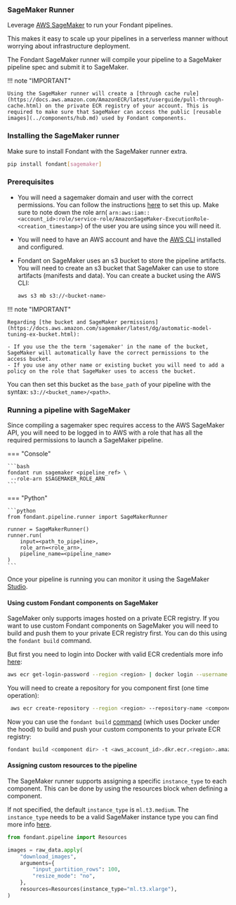 ### SageMaker Runner

Leverage [AWS SageMaker](https://aws.amazon.com/sagemaker/) to run your Fondant pipelines.

This makes it easy to scale up your pipelines in a serverless manner without worrying about infrastructure
deployment.

The Fondant SageMaker runner will compile your pipeline to a SageMaker pipeline spec and submit it to SageMaker.


!!! note "IMPORTANT"

    Using the SageMaker runner will create a [through cache rule](https://docs.aws.amazon.com/AmazonECR/latest/userguide/pull-through-cache.html) on the private ECR registry of your account. This is required to make sure that SageMaker can access the public [reusable images](../components/hub.md) used by Fondant components.

### Installing the SageMaker runner

Make sure to install Fondant with the SageMaker runner extra.

```bash
pip install fondant[sagemaker]
```

### Prerequisites
- You will need a sagemaker domain and user with the correct permissions. You can follow the instructions [here](https://docs.aws.amazon.com/sagemaker/latest/dg/onboard-quick-start.html) to set this up. Make sure to note down the role arn( `arn:aws:iam::<account_id>:role/service-role/AmazonSageMaker-ExecutionRole-<creation_timestamp>`) of the user you are using since you will need it.
- You will need to have an AWS account and have the [AWS CLI](https://docs.aws.amazon.com/cli/latest/userguide/cli-chap-getting-started.html) installed and configured.
- Fondant on SageMaker uses an s3 bucket to store the pipeline artifacts. You will need to create an s3 bucket that SageMaker can use to store artifacts (manifests and data). You can create a bucket using the AWS CLI:

    ```bash
    aws s3 mb s3://<bucket-name>
    ```
!!! note "IMPORTANT"

    Regarding [the bucket and SageMaker permissions](https://docs.aws.amazon.com/sagemaker/latest/dg/automatic-model-tuning-ex-bucket.html):

    - If you use the the term 'sagemaker' in the name of the bucket, SageMaker will automatically have the correct permissions to the access bucket.
    - If you use any other name or existing bucket you will need to add a policy on the role that SageMaker uses to access the bucket. 


You can then set this bucket as the `base_path` of your pipeline with the syntax: `s3://<bucket_name>/<path>`.

### Running a pipeline with SageMaker


Since compiling a sagemaker spec requires access to the AWS SageMaker API, you will need to be logged in to 
AWS with a role that has all the required permissions to launch a SageMaker pipeline. 


=== "Console"
    
    ```bash 
    fondant run sagemaker <pipeline_ref> \
     --role-arn $SAGEMAKER_ROLE_ARN 
    ```
    

=== "Python"
    
    ```python
    from fondant.pipeline.runner import SageMakerRunner
    
    runner = SageMakerRunner()
    runner.run(
        input=<path_to_pipeline>,
        role_arn=<role_arn>,
        pipeline_name=<pipeline_name>
    )
    ```


Once your pipeline is running you can monitor it using the SageMaker [Studio](https://aws.amazon.com/sagemaker/studio/).



#### Using custom Fondant components on SageMaker

SageMaker only supports images hosted on a private ECR registry. If you want to use custom Fondant components on SageMaker you will need to build and push them to your private ECR registry first. You can do this using the `fondant build` command.

But first you need to login into Docker with valid ECR credentials more info [here](https://docs.aws.amazon.com/AmazonECR/latest/userguide/docker-push-ecr-image.html):
```bash
aws ecr get-login-password --region <region> | docker login --username AWS --password-stdin <aws_account_id>.dkr.ecr.<region>.amazonaws.com
```

You will need to create a repository for you component first (one time operation):
```bash
 aws ecr create-repository --region <region> --repository-name <component_name>
```

Now you can use the `fondant build` [command](../components/publishing_components.md) (which uses Docker under the hood) to build and push your custom components to your private ECR registry:
```bash
fondant build <component dir> -t <aws_account_id>.dkr.ecr.<region>.amazonaws.com/<component_name>:<tag>
```


#### Assigning custom resources to the pipeline

The SageMaker runner supports assigning a specific `instance_type` to each component. This can be done by using the resources block when defining a component.

If not specified, the default `instance_type` is `ml.t3.medium`. The `instance_type` needs to be a valid SageMaker instance type you can find more info [here](https://docs.aws.amazon.com/sagemaker/latest/dg/notebooks-available-instance-types.html).

```python
from fondant.pipeline import Resources

images = raw_data.apply(
    "download_images",
    arguments={
        "input_partition_rows": 100,
        "resize_mode": "no",
    },
    resources=Resources(instance_type="ml.t3.xlarge"),
)
```